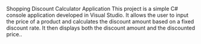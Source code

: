 Shopping Discount Calculator Application
This project is a simple C# console application developed in Visual Studio. 
It allows the user to input the price of a product and calculates the discount 
amount based on a fixed discount rate. It then displays both the discount amount
and the discounted price..
